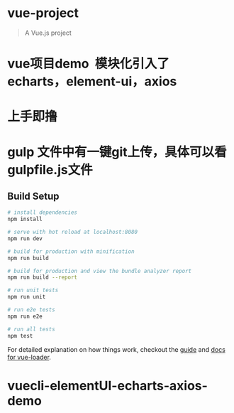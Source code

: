 # vue-project

> A Vue.js project

# vue项目demo  模块化引入了 echarts，element-ui，axios
# 上手即撸

# gulp 文件中有一键git上传，具体可以看gulpfile.js文件


## Build Setup

``` bash
# install dependencies
npm install

# serve with hot reload at localhost:8080
npm run dev

# build for production with minification
npm run build

# build for production and view the bundle analyzer report
npm run build --report

# run unit tests
npm run unit

# run e2e tests
npm run e2e

# run all tests
npm test
```

For detailed explanation on how things work, checkout the [guide](http://vuejs-templates.github.io/webpack/) and [docs for vue-loader](http://vuejs.github.io/vue-loader).
# vuecli-elementUI-echarts-axios-demo
